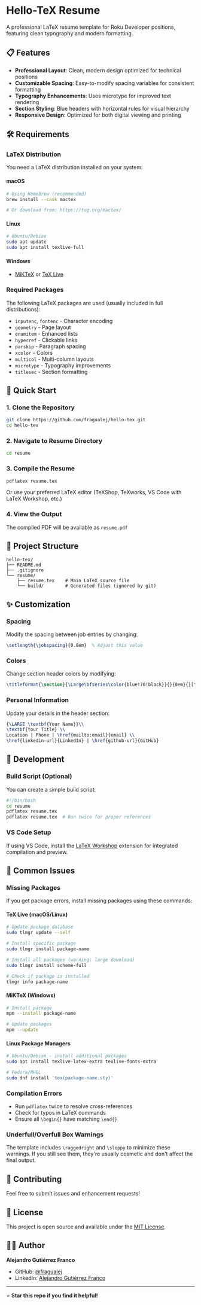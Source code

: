 # Hello-TeX Resume

A professional LaTeX resume template for Roku Developer positions, featuring clean typography and modern formatting.

## 📋 Features

- **Professional Layout**: Clean, modern design optimized for technical positions
- **Customizable Spacing**: Easy-to-modify spacing variables for consistent formatting
- **Typography Enhancements**: Uses microtype for improved text rendering
- **Section Styling**: Blue headers with horizontal rules for visual hierarchy
- **Responsive Design**: Optimized for both digital viewing and printing

## 🛠️ Requirements

### LaTeX Distribution
You need a LaTeX distribution installed on your system:

#### macOS
```bash
# Using Homebrew (recommended)
brew install --cask mactex

# Or download from: https://tug.org/mactex/
```

#### Linux
```bash
# Ubuntu/Debian
sudo apt update
sudo apt install texlive-full
```

#### Windows
- [MiKTeX](https://miktex.org/) or [TeX Live](https://tug.org/texlive/)

### Required Packages
The following LaTeX packages are used (usually included in full distributions):
- `inputenc`, `fontenc` - Character encoding
- `geometry` - Page layout
- `enumitem` - Enhanced lists
- `hyperref` - Clickable links
- `parskip` - Paragraph spacing
- `xcolor` - Colors
- `multicol` - Multi-column layouts
- `microtype` - Typography improvements
- `titlesec` - Section formatting

## 🚀 Quick Start

### 1. Clone the Repository
```bash
git clone https://github.com/fragualej/hello-tex.git
cd hello-tex
```

### 2. Navigate to Resume Directory
```bash
cd resume
```

### 3. Compile the Resume
```bash
pdflatex resume.tex
```

Or use your preferred LaTeX editor (TeXShop, TeXworks, VS Code with LaTeX Workshop, etc.)

### 4. View the Output
The compiled PDF will be available as `resume.pdf`

## 📁 Project Structure

```
hello-tex/
├── README.md
├── .gitignore
└── resume/
    ├── resume.tex    # Main LaTeX source file
    └── build/        # Generated files (ignored by git)
```

## ✨ Customization

### Spacing
Modify the spacing between job entries by changing:
```latex
\setlength{\jobspacing}{0.8em}  % Adjust this value
```

### Colors
Change section header colors by modifying:
```latex
\titleformat{\section}{\Large\bfseries\color{blue!70!black}}{}{0em}{}[\titlerule]
```

### Personal Information
Update your details in the header section:
```latex
{\LARGE \textbf{Your Name}}\\
\textbf{Your Title} \\
Location | Phone | \href{mailto:email}{email} \\
\href{linkedin-url}{LinkedIn} | \href{github-url}{GitHub}
```

## 🔧 Development

### Build Script (Optional)
You can create a simple build script:

```bash
#!/bin/bash
cd resume
pdflatex resume.tex
pdflatex resume.tex  # Run twice for proper references
```

### VS Code Setup
If using VS Code, install the [LaTeX Workshop](https://marketplace.visualstudio.com/items?itemName=James-Yu.latex-workshop) extension for integrated compilation and preview.

## 📝 Common Issues

### Missing Packages
If you get package errors, install missing packages using these commands:

#### TeX Live (macOS/Linux)
```bash
# Update package database
sudo tlmgr update --self

# Install specific package
sudo tlmgr install package-name

# Install all packages (warning: large download)
sudo tlmgr install scheme-full

# Check if package is installed
tlmgr info package-name
```

#### MiKTeX (Windows)
```bash
# Install package
mpm --install package-name

# Update packages
mpm --update
```

#### Linux Package Managers
```bash
# Ubuntu/Debian - install additional packages
sudo apt install texlive-latex-extra texlive-fonts-extra

# Fedora/RHEL
sudo dnf install 'tex(package-name.sty)'
```

### Compilation Errors
- Run `pdflatex` twice to resolve cross-references
- Check for typos in LaTeX commands
- Ensure all `\begin{}` have matching `\end{}`

### Underfull/Overfull Box Warnings
The template includes `\raggedright` and `\sloppy` to minimize these warnings. If you still see them, they're usually cosmetic and don't affect the final output.

## 🤝 Contributing

Feel free to submit issues and enhancement requests!

## 📄 License

This project is open source and available under the [MIT License](LICENSE).

## 🙋‍♂️ Author

**Alejandro Gutiérrez Franco**
- GitHub: [@fragualej](https://github.com/fragualej)
- LinkedIn: [Alejandro Gutiérrez Franco](https://www.linkedin.com/in/alejandro-gutierrez-franco-06214674)

---

⭐ **Star this repo if you find it helpful!**